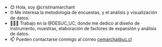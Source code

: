 - 😊 Hola, soy @cristinamarchant
- 🤓 Me interesa la metodología de encuestas, y el análisis y visualización de datos.
- 👩🏻‍💻 Trabajo en la @DESUC_UC, donde me dedico al diseño de instrumento, muestras, elaboración de factores de expansión y análisis de datos.
- 📫 Pueden contactarse conmigo al correo cemarcha@uc.cl

<!---
cristinamarchant/cristinamarchant is a ✨ special ✨ repository because its `README.md` (this file) appears on your GitHub profile.
You can click the Preview link to take a look at your changes.
--->
